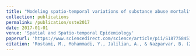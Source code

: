 ```yaml
---
title: "Modeling spatio-temporal variations of substance abuse mortality in Iran using a log-Gaussian Cox point process"
collection: publications
permalink: /publication/sste2017
date: 2017-01-01
venue: 'Spatial and Spatio-temporal Epidemiology'
paperurl: 'https://www.sciencedirect.com/science/article/pii/S1877584516301113'
citation: 'Rostami, M., Mohammadi, Y., Jalilian, A., & Nazparvar, B. (2017). &quot;Modeling spatio-temporal variations of substance abuse mortality in Iran using a log-Gaussian Cox point process&quot;. <i>Spatial and Spatio-temporal Epidemiology</i>, 22, 15-25.'
---
```


